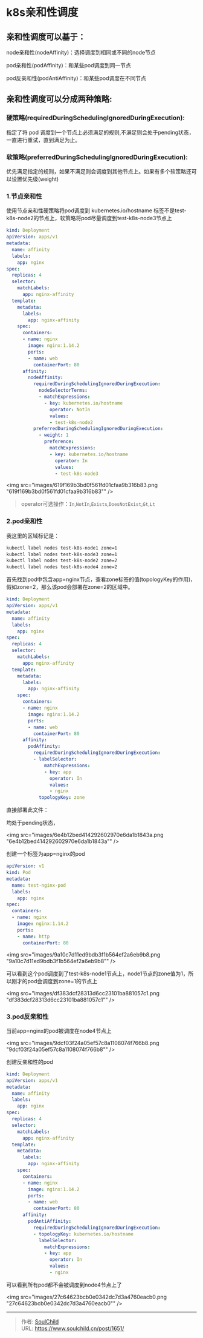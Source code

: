 # k8s亲和性调度

<!--more-->
## 亲和性调度可以基于：

node亲和性(nodeAffinity)：选择调度到相同或不同的node节点

pod亲和性(podAffinity)：和某些pod调度到同一节点

pod反亲和性(podAntiAffinity)：和某些pod调度在不同节点



## 亲和性调度可以分成两种策略:

### 硬策略(requiredDuringSchedulingIgnoredDuringExecution):

指定了将 pod 调度到一个节点上必须满足的规则,不满足则会处于pending状态，一直进行重试，直到满足为止。


### 软策略(preferredDuringSchedulingIgnoredDuringExecution):

优先满足指定的规则，如果不满足则会调度到其他节点上。如果有多个软策略还可以设置优先级(weight)


### 1.节点亲和性
使用节点亲和性硬策略将pod调度到 kubernetes.io/hostname 标签不是test-k8s-node2的节点上，软策略将pod尽量调度到test-k8s-node3节点上
```yaml
kind: Deployment
apiVersion: apps/v1
metadata:
  name: affinity
  labels:
    app: nginx
spec:
  replicas: 4
  selector:
    matchLabels:
      app: nginx-affinity
  template:
    metadata:
      labels:
        app: nginx-affinity
    spec:
      containers:
      - name: nginx
        image: nginx:1.14.2
        ports:
        - name: web
          containerPort: 80
      affinity:
        nodeAffinity:
          requiredDuringSchedulingIgnoredDuringExecution:
            nodeSelectorTerms:
            - matchExpressions:
              - key: kubernetes.io/hostname
                operator: NotIn
                values:
                - test-k8s-node2
          preferredDuringSchedulingIgnoredDuringExecution:
            - weight: 1 
              preference: 
                matchExpressions:
                - key: kubernetes.io/hostname
                  operator: In
                  values:
                  - test-k8s-node3
```

<img src="images/619f169b3bd0f561fd01cfaa9b316b83.png "619f169b3bd0f561fd01cfaa9b316b83"" />
> operator可选操作：`In`,`NotIn`,`Exists`,`DoesNotExist`,`Gt`,`Lt`

### 2.pod亲和性
我这里的区域标记是：
```bash
kubectl label nodes test-k8s-node1 zone=1
kubectl label nodes test-k8s-node3 zone=1
kubectl label nodes test-k8s-node2 zone=2
kubectl label nodes test-k8s-node4 zone=2
```

首先找到pod中包含app=nginx节点，查看zone标签的值(topologyKey的作用)，假如zone=2，那么该pod会部署在zone=2的区域中。
```yaml
kind: Deployment
apiVersion: apps/v1
metadata:
  name: affinity
  labels:
    app: nginx
spec:
  replicas: 4
  selector:
    matchLabels:
      app: nginx-affinity
  template:
    metadata:
      labels:
        app: nginx-affinity
    spec:
      containers:
      - name: nginx
        image: nginx:1.14.2
        ports:
        - name: web
          containerPort: 80
      affinity:
        podAffinity:
          requiredDuringSchedulingIgnoredDuringExecution:
          - labelSelector:
              matchExpressions:
              - key: app
                operator: In
                values:
                - nginx
            topologyKey: zone
```
直接部署此文件：

均处于pending状态，

<img src="images/6e4b12bed414292602970e6da1b1843a.png "6e4b12bed414292602970e6da1b1843a"" />

创建一个标签为app=nginx的pod
```yaml
apiVersion: v1
kind: Pod
metadata:
  name: test-nginx-pod
  labels:
    app: nginx
spec:
  containers:
  - name: nginx
    image: nginx:1.14.2
    ports:
    - name: http
      containerPort: 80
```
<img src="images/9a10c7d11ed9bdb3f1b564ef2a6eb9b8.png "9a10c7d11ed9bdb3f1b564ef2a6eb9b8"" />

可以看到这个pod调度到了test-k8s-node1节点上，node1节点的zone值为1，所以刚才的pod会调度到zone=1的节点上

<img src="images/df383dcf28313d6cc23101ba881057c1.png "df383dcf28313d6cc23101ba881057c1"" />



### 3.pod反亲和性

当前app=nginx的pod被调度在node4节点上

<img src="images/9dcf03f24a05ef57c8a1108074f766b8.png "9dcf03f24a05ef57c8a1108074f766b8"" />

创建反亲和性的pod
```yaml
kind: Deployment
apiVersion: apps/v1
metadata:
  name: affinity
  labels:
    app: nginx
spec:
  replicas: 4
  selector:
    matchLabels:
      app: nginx-affinity
  template:
    metadata:
      labels:
        app: nginx-affinity
    spec:
      containers:
      - name: nginx
        image: nginx:1.14.2
        ports:
        - name: web
          containerPort: 80
      affinity:
        podAntiAffinity:
          requiredDuringSchedulingIgnoredDuringExecution:
          - topologyKey: kubernetes.io/hostname
            labelSelector:
              matchExpressions:
              - key: app
                operator: In
                values:
                - nginx
```
可以看到所有pod都不会被调度到node4节点上了

<img src="images/27c64623bcb0e0342dc7d3a4760eacb0.png "27c64623bcb0e0342dc7d3a4760eacb0"" />




---

> 作者: [SoulChild](https://www.soulchild.cn)  
> URL: https://www.soulchild.cn/post/1651/  

